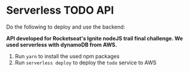 # Serverless TODO API

Do the following to deploy and use the backend:

**API developed for Rocketseat's Ignite nodeJS trail final challenge. We used serverless with dynamoDB from AWS.**

1. Run `yarn` to install the used npm packages
2. Run `serverless deploy` to deploy the `todo` service to AWS